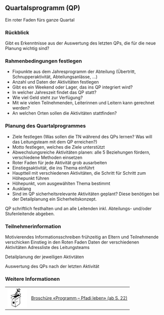 Quartalsprogramm (QP)
--------------------

Ein roter Faden fürs ganze Quartal

### Rückblick

Gibt es Erkenntnisse aus der Auswertung des letzten QPs, die für die neue Planung wichtig sind?

### Rahmenbedingungen festlegen

*   Fixpunkte aus dem Jahresprogramm der Abteilung (Übertritt, Schnupperaktivität, Abteilungsanlässe, …)
*   Anzahl und Daten der Aktivitäten festlegen
*   Gibt es ein Weekend oder Lager, das ins QP integriert wird?
*   In welcher Jahreszeit findet das QP statt?
*   Wie viel Geld steht zur Verfügung?
*   Mit wie vielen Teilnehmenden, Leiterinnen und Leitern kann gerechnet werden?
*   An welchen Orten sollen die Aktivitäten stattfinden?

### Planung des Quartalprogrammes

*   Ziele festlegen (Was sollen die TN während des QPs lernen? Was will das Leitungsteam mit dem QP erreichen?)
*   Motto festlegen, welches die Ziele unterstützt
*   Abwechslungsreiche Aktivitäten planen: alle 5 Beziehungen fördern, verschiedene Methoden einsetzen
*   Roter Faden für jede Aktivität grob ausarbeiten
*   Einstiegsaktivität, die ins Thema einführt
*   Hauptteil mit verschiedenen Aktivitäten, die Schritt für Schritt zum Höhepunkt führen
*   Höhepunkt, vom ausgewählten Thema bestimmt
*   Ausklang
*   Sind im QP sicherheitsrelevante Aktivitäten geplant? Diese benötigen bei der Detailplanung ein Sicherheitskonzept.

QP schriftlich festhalten und an alle Leitenden inkl. Abteilungs- und/oder Stufenleitende abgeben.

### Teilnehmerinformation

Motivierendes Informationsschreiben frühzeitig an Eltern und Teilnehmende verschicken
Einstieg in den Roten Faden
Daten der verschiedenen Aktivitäten
Adressliste des Leitungsteams

Detailplanung der jeweiligen Aktivtäten

Auswertung des QPs nach der letzten Aktivität

### Weitere Informationen
| | |
|---|---|
| [![](images/piktos/5_Programm.png)][1] | [Broschüre «Programm – Pfadi leben» (ab S. 22)][1] |

[1]: https://www.scout.ch/de/verband/downloads/ausbildung/cudesch/programm
